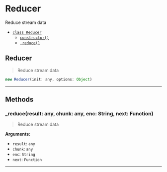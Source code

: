 # Reducer

Reduce stream data


- [`class Reducer`](#class-reducer)
  - [`constructor()`](#reducer-constructor-constructor)
  - [`_reduce()`](#reducer-method-_reduce)




<a id="class-reducer"></a><h2>Reducer</h2>
> Reduce stream data


<a id="reducer-constructor-constructor"></a>
```javascript
new Reducer(init: any, options: Object)
```

---



<h2>Methods</h2>
<a id="reducer-method-_reduce"></a>
<h3>_reduce(result: any, chunk: any, enc: String, next: Function)</h3>

> Reduce stream data

**Arguments:**
  
- `result`: `any`
- `chunk`: `any`
- `enc`: `String`
- `next`: `Function`


---





